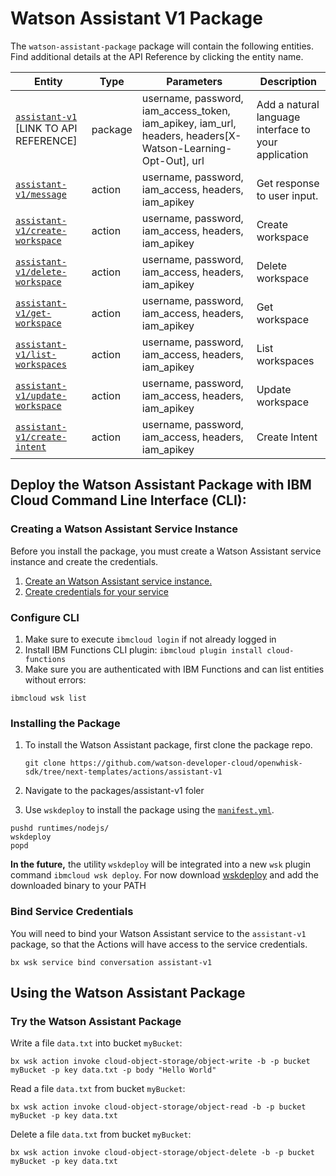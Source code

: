 
# Watson Assistant V1 Package

The `watson-assistant-package` package will contain the following entities.  Find additional details at the API Reference by clicking the entity name.

| Entity | Type | Parameters | Description |
| --- | --- | --- | --- |
| [`assistant-v1`](#assistant-v1) [LINK TO API REFERENCE] | package | username, password, iam\_access\_token, iam_apikey, iam\_url, headers, headers[X-Watson-Learning-Opt-Out], url  | Add a natural language interface to your application |
| [`assistant-v1/message`](#message) | action | username, password, iam\_access, headers, iam_apikey | Get response to user input. |
| [`assistant-v1/create-workspace`](#create-workspace) | action | username, password, iam\_access, headers, iam_apikey | Create workspace |
| [`assistant-v1/delete-workspace`](#delete-workspace) | action | username, password, iam\_access, headers, iam_apikey | Delete workspace |
| [`assistant-v1/get-workspace`](#get-workspace) | action | username, password, iam\_access, headers, iam_apikey | Get workspace |
| [`assistant-v1/list-workspaces`](#list-workspaces) | action | username, password, iam\_access, headers, iam_apikey | List workspaces |
| [`assistant-v1/update-workspace`](#update-workspace) | action | username, password, iam\_access, headers, iam_apikey | Update workspace |
| [`assistant-v1/create-intent`](#create-intent) | action | username, password, iam\_access, headers, iam_apikey | Create Intent |

## Deploy the Watson Assistant Package with IBM Cloud Command Line Interface (CLI):
### Creating a Watson Assistant Service Instance

Before you install the package, you must create a Watson Assistant service instance and create the credentials.

1. [Create an Watson Assistant service instance.](https://console.bluemix.net/catalog/services/watson-assistant-formerly-conversation)
2. [Create credentials for your service](https://console.bluemix.net/docs/services/watson/getting-started-credentials.html#existing-svcs)

### Configure CLI
1. Make sure to execute `ibmcloud login` if not already logged in
2. Install IBM Functions CLI plugin: `ibmcloud plugin install cloud-functions`
3. Make sure you are authenticated with IBM Functions and can list entities without errors:
```
ibmcloud wsk list
```

### Installing the Package
1. To install the Watson Assistant package, first clone the package repo.

	```
	git clone https://github.com/watson-developer-cloud/openwhisk-sdk/tree/next-templates/actions/assistant-v1
	```
2. Navigate to the packages/assistant-v1 foler
3. Use `wskdeploy` to install the package using the [`manifest.yml`](./manifest.yml).

```
pushd runtimes/nodejs/
wskdeploy
popd
```

**In the future,** the utility `wskdeploy` will be integrated into a new `wsk` plugin command `ibmcloud wsk deploy`.
For now download [wskdeploy](https://github.com/apache/incubator-openwhisk-wskdeploy/releases) and add the downloaded binary to your PATH

### Bind Service Credentials
You will need to bind your Watson Assistant service to the `assistant-v1` package, so that the Actions will have access to the service credentials.

```
bx wsk service bind conversation assistant-v1
```
## Using the Watson Assistant Package



### Try the Watson Assistant Package
Write a file `data.txt` into bucket `myBucket`:

```
bx wsk action invoke cloud-object-storage/object-write -b -p bucket myBucket -p key data.txt -p body "Hello World"
```

Read a file `data.txt` from bucket `myBucket`:

```
bx wsk action invoke cloud-object-storage/object-read -b -p bucket myBucket -p key data.txt
```

Delete a file `data.txt` from bucket `myBucket`:

```
bx wsk action invoke cloud-object-storage/object-delete -b -p bucket myBucket -p key data.txt
```
